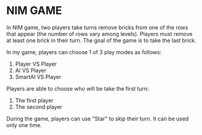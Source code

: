 # NIM GAME

In NIM game, two players take turns remove bricks from one of the rows that appear (the number of rows vary among levels). Players must remove at least one brick in their turn. The goal of the game is to take the last brick.

In my game, players can choose 1 of 3 play modes as follows:
  1. Player VS Player
  2. AI VS Player
  3. SmartAI VS Player

Players are able to choose who will be take the first turn:
  1. The first player
  2. The second player

During the game, players can use "Star" to skip their turn. It can be used only one time.

